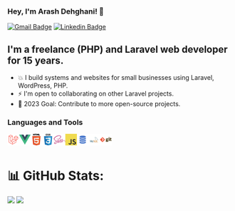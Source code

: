 ### Hey, I'm Arash Dehghani! 👋

[![Gmail Badge](https://img.shields.io/badge/-arash.aspx@gmail.com-c14438?style=flat&logo=Gmail&logoColor=white&link=mailto:arash.aspx@gmail.com)](mailto:arash.aspx@gmail.com)
[![Linkedin Badge](https://img.shields.io/badge/-arash%20dehghani-56141077?style=flat&logo=Linkedin&logoColor=white&link=https://linkedin.com/in/arash-dehghani-56141077/)](https://linkedin.com/in/arash-dehghani-56141077/) 


## I'm a freelance (PHP) and Laravel web developer for 15 years.
- 💥 I build systems and websites for small businesses using Laravel, WordPress, PHP.
- ⚡ I'm open to collaborating on other Laravel projects.
- 🥅 2023 Goal: Contribute to more open-source projects.


### Languages and Tools

<img align="left" alt="Laravel" width="26px" src="https://raw.githubusercontent.com/github/explore/80688e429a7d4ef2fca1e82350fe8e3517d3494d/topics/laravel/laravel.png" />
<img align="left" alt="Vue JS" width="26px" src="https://raw.githubusercontent.com/github/explore/80688e429a7d4ef2fca1e82350fe8e3517d3494d/topics/vue/vue.png" />
<img align="left" alt="HTML5" width="26px" src="https://raw.githubusercontent.com/github/explore/80688e429a7d4ef2fca1e82350fe8e3517d3494d/topics/html/html.png" />
<img align="left" alt="CSS3" width="26px" src="https://raw.githubusercontent.com/github/explore/80688e429a7d4ef2fca1e82350fe8e3517d3494d/topics/css/css.png" />
<img align="left" alt="Sass" width="26px" src="https://raw.githubusercontent.com/github/explore/80688e429a7d4ef2fca1e82350fe8e3517d3494d/topics/sass/sass.png" />
<img align="left" alt="JavaScript" width="26px" src="https://raw.githubusercontent.com/github/explore/80688e429a7d4ef2fca1e82350fe8e3517d3494d/topics/javascript/javascript.png" />
<img align="left" alt="SQL" width="26px" src="https://raw.githubusercontent.com/github/explore/80688e429a7d4ef2fca1e82350fe8e3517d3494d/topics/sql/sql.png" />
<img align="left" alt="MySQL" width="26px" src="https://raw.githubusercontent.com/github/explore/80688e429a7d4ef2fca1e82350fe8e3517d3494d/topics/mysql/mysql.png" />
<img align="left" alt="Git" width="26px" src="https://raw.githubusercontent.com/github/explore/80688e429a7d4ef2fca1e82350fe8e3517d3494d/topics/git/git.png" />

<br />
<br />

# 📊 GitHub Stats:
![](https://github-readme-stats.vercel.app/api?username=arashactive&theme=dark&hide_border=false&include_all_commits=false&count_private=false)
![](https://github-readme-stats.vercel.app/api/top-langs/?username=arashactive&theme=dark&hide_border=false&include_all_commits=false&count_private=false&layout=compact)



[website]: https://arashdehghani.com
[youtube]: https://www.youtube.com/channel/UC47Ihw8wzRYaXcQsOulBWRw
[instagram]: instagram.com/arashd3hghani
[linkedin]: https://www.linkedin.com/in/ashleyjcallen/
[twitter]: https://twitter.com/AD_Tehran



